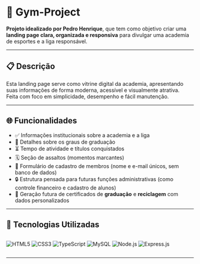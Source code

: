 # 🥊 Gym-Project

**Projeto idealizado por Pedro Henrique**, que tem como objetivo criar uma **landing page clara, organizada e responsiva** para divulgar uma academia de esportes e a liga responsável.

---

## 📋 Descrição

Esta landing page serve como vitrine digital da academia, apresentando suas informações de forma moderna, acessível e visualmente atrativa.  
Feita com foco em simplicidade, desempenho e fácil manutenção.

---

## 🌐 Funcionalidades

- ✅ Informações institucionais sobre a academia e a liga
- 🥇 Detalhes sobre os graus de graduação
- ⏳ Tempo de atividade e títulos conquistados
- 🗓️ Seção de assaltos (momentos marcantes)
- 🧾 Formulário de cadastro de membros (nome e e-mail únicos, sem banco de dados)
- 🔒 Estrutura pensada para futuras funções administrativas (como controle financeiro e cadastro de alunos)
- 🧩 Geração futura de certificados de **graduação** e **reciclagem** com dados personalizados

---

## 🚀 Tecnologias Utilizadas

<div style="display: flex; gap: 10px; flex-wrap: wrap;">
  
![HTML5](https://img.shields.io/badge/HTML5-E34F26?style=for-the-badge&logo=html5&logoColor=fff)
![CSS3](https://img.shields.io/badge/CSS3-1572B6?style=for-the-badge&logo=css3&logoColor=fff)
![TypeScript](https://img.shields.io/badge/TypeScript-3178C6?style=for-the-badge&logo=typescript&logoColor=fff)
![MySQL](https://img.shields.io/badge/MySQL-00758F?style=for-the-badge&logo=mysql&logoColor=fff)
![Node.js](https://img.shields.io/badge/Node.js-339933?style=for-the-badge&logo=nodedotjs&logoColor=fff)
![Express.js](https://img.shields.io/badge/Express.js-000000?style=for-the-badge&logo=express&logoColor=fff)

</div>

---
